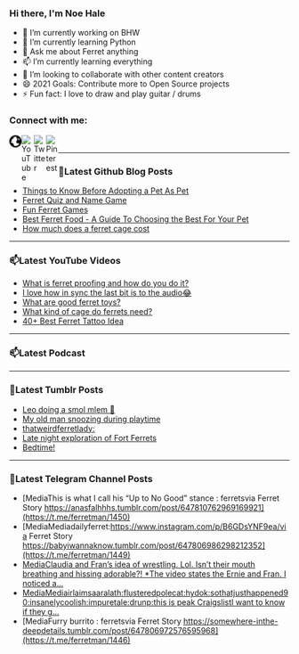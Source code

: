 ### Hi there, I'm Noe Hale

- 🔭 I’m currently working on BHW
- 🌱 I’m currently learning Python
- 💬 Ask me about Ferret anything
- 📫 I’m currently learning everything
- 🔭 I’m looking to collaborate with other content creators
- 😄 2021 Goals: Contribute more to Open Source projects
- ⚡ Fun fact: I love to draw and play guitar / drums

### Connect with me:

[<img align="left" alt="ferretvoice.com" width="22px" src="https://raw.githubusercontent.com/iconic/open-iconic/master/svg/globe.svg" />](https://ferretvoice.com)
[<img align="left" alt="YouTube" width="22px" src="https://cdn.jsdelivr.net/npm/simple-icons@v3/icons/youtube.svg" />](https://www.youtube.com/channel/UCk665XTfaMLVwFVWUmgnDiw)
[<img align="left" alt="Twitter" width="22px" src="https://cdn.jsdelivr.net/npm/simple-icons@v3/icons/twitter.svg" />](https://twitter.com/voiceferret)
[<img align="left" alt="Pinterest" width="22px" src="https://cdn.jsdelivr.net/npm/simple-icons@v3/icons/pinterest.svg" />](https://www.pinterest.com/voiceferret/)

<br />

---
### 🔭Latest Github Blog Posts
<!-- GITHUB:START -->
- [Things to Know Before Adopting a Pet As Pet](http://noehale.github.io/things-to-know-before-adopting-a-pet-as-pet/)
- [Ferret Quiz and Name Game](http://noehale.github.io/ferret-quiz/)
- [Fun Ferret Games](http://noehale.github.io/fun-ferret-games/)
- [Best Ferret Food - A Guide To Choosing the Best For Your Pet](http://noehale.github.io/best-ferret-food/)
- [How much does a ferret cage cost](http://noehale.github.io/how-much-does-a-ferret-cage-cost/)
<!-- GITHUB:END -->
---
### 📫Latest YouTube Videos

<!-- YOUTUBE:START -->
- [What is ferret proofing and how do you do it?](https://www.youtube.com/watch?v=81Syh_DJBQQ)
- [I love how in sync the last bit is to the audio😂](https://www.youtube.com/watch?v=WHBeGHwSlGY)
- [What are good ferret toys?](https://www.youtube.com/watch?v=tPxRilBzc0s)
- [What kind of cage do ferrets need?](https://www.youtube.com/watch?v=xzz6hC3sR5A)
- [40+ Best Ferret Tattoo Idea](https://www.youtube.com/watch?v=KIKqduR6Xcs)
<!-- YOUTUBE:END -->

---
### 📫Latest Podcast

<!-- PODCAST:START -->
<!-- PODCAST:END -->
---
### 📝Latest Tumblr Posts

<!-- TUMBLR:START -->
- [Leo doing a smol mlem 👅](https://come-forth-into-the-light.tumblr.com/post/647799389582229505)
- [My old man snoozing during playtime](https://come-forth-into-the-light.tumblr.com/post/647754116324556800)
- [thatweirdferretlady:](https://come-forth-into-the-light.tumblr.com/post/647731536253288448)
- [Late night exploration of Fort Ferrets](https://come-forth-into-the-light.tumblr.com/post/647708806101532672)
- [Bedtime!](https://come-forth-into-the-light.tumblr.com/post/647663545542131713)
<!-- TUMBLR:END -->
---
### 📝Latest Telegram Channel Posts

<!-- TELEGRAM:START -->
- [MediaThis is what I call his “Up to No Good” stance : ferretsvia Ferret Story https://anasfalhhhs.tumblr.com/post/647810762969169921](https://t.me/ferretman/1450)
- [MediaMediadailyferret:https://www.instagram.com/p/B6GDsYNF9ea/via Ferret Story https://babyiwannaknow.tumblr.com/post/647806986298212352](https://t.me/ferretman/1449)
- [MediaClaudia and Fran’s idea of wrestling. Lol. Isn’t their mouth breathing and hissing adorable?! *The video states the Ernie and Fran. I noticed a...](https://t.me/ferretman/1448)
- [MediaMediairlaimsaaralath:flusteredpolecat:hydok:sothatjusthappened90:insanelycoolish:impuretale:drunp:this is peak CraigslistI want to know if they g...](https://t.me/ferretman/1447)
- [MediaFurry burrito : ferretsvia Ferret Story https://somewhere-inthe-deepdetails.tumblr.com/post/647806972576595968](https://t.me/ferretman/1446)
<!-- TELEGRAM:END -->
